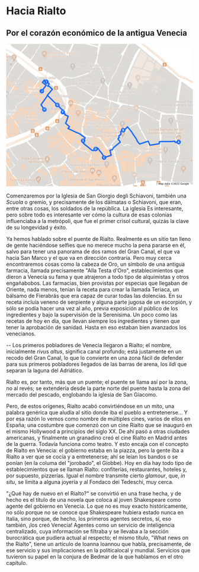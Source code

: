 # Hacia Rialto
## Por el corazón económico de la antigua Venecia

![Un paseo hasta Rialto](img/paseos-por-venecia-3.jpeg)

Comenzaremos por la Iglesia de San Giorgio degli Schiavoni, también una *Scuola*
o gremio, y precisamente de los dálmatas o Schiavoni, que eran, entre otras
cosas, los soldados de la república. La iglesia Es interesante, pero sobre todo
es interesante ver cómo la cultura de esas colonias influenciaba a la metrópoli,
que fue el primer crisol cultural, quizás la clave de su longevidad y éxito.

Ya hemos hablado sobre el puente de Rialto. Realmente es un sitio tan lleno de
gente haciéndose selfies que no merece mucho la pena pararse en él, salvo para
tener una panorama de dos ramos del Gran Canal, el que va hacia San Marco y el
que va en dirección contraria. Pero muy cerca encontraremos cosas como la cabeza
de Oro, un símbolo de una antigua farmacia, llamada precisamente "Alla Testa d'Oro", establecimientos que dieron a
Venecia su fama y que atrajeron a todo tipo de alquimistas y otros engañabobos. Las farmacias, bien provistas por especias que llegaban de Oriente, nada menos, tenían la receta para crear la llamada Teriaca, un bálsamo de Fierabrás que era capaz de curar todas las dolencias. En su receta incluía veneno de serpiente y alguna parte jugosa de un escorpión, y sólo se podía hacer una vez al año, previa exposición al público de los ingredientes y bajo la supervisión de la Serenísima. Un poco como las recetas de hoy en día, que llevan siempre los ingredientes y tienen que tener la aprobación de sanidad. Hasta en eso estaban bien avanzados los venecianos.

--
Los primeros pobladores de Venecia llegaron a Rialto; el nombre, inicialmente *rivus altus*, significa canal profundo; está justamente en un recodo del Gran Canal, lo que lo convierte en una zona fácil de defender para sus primeros pobladores llegados de las barras de arena, los *lidi* que separan la laguna del Adriático.

Rialto es, por tanto, más que un puente; el puente se llama así por la zona, no al revés; se extendería desde la parte norte del puente hasta la zona del mercado del pescado, englobando la iglesia de San Giacomo.

Pero, de estos orígenes, Rialto acabó convirtiéndose en un mito, una palabra genérica que aludía al sitio donde iba el pueblo a entretenerse... Y por esa razón lo vemos como nombre de múltiples cines, varios de ellos en España; una costumbre que comenzó con un cine Rialto que se inauguró en el mismo Hollywood a principios del siglo XX. De ahí pasó a otras ciudades americanas, y finalmente un granadino creó el cine Rialto en Madrid antes de la guerra. Todavía funciona como teatro. Y esto encaja con el concepto de Rialto en Venecia: el gobierno estaba en la piazza, pero la gente iba a Rialto a ver que se cocía y a entretenerse; ahí se leían los bandos o se ponían (en la columa del "jorobado", el Giobbe). Hoy en día hay todo tipo de establecimientos que se llaman Rialto: confiterías, restaurantes, hoteles y, por supuesto, pizzerías. Igual el nombre transmite cierto *glamour*, que, *in situ*, se limita a alguna joyería y al Fondaco dei Tedeschi, muy cerca.

"¿Qué hay de nuevo en el Rialto?" se convirtió en una frase hecha, y de hecho es el título de una novela que coloca al joven Shakespeare como agente del gobierno en Venecia. Lo que no es muy exacto históricamente, no sólo porque no se conoce que Shakespeare hubiera estado nunca en Italia, sino porque, de hecho, los primeros agentes secretos, sí, eso también, ¡los creó Venecia! Agentes como un servicio de inteligencia centralizado, cuya información se filtraba y se llevaba a la sección burocrática que pudiera actual al respecto; el mismo título, "What news on the Rialto", tiene un artículo de Ioanna Ioannou que habla, precisamente, de ese servicio y sus implicaciones en la políticalocal y mundial. Servicios que tuvieron su papel en la conjura de Bedmar de la que hablamos en el otro capítulo.
